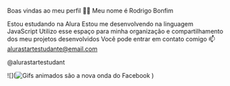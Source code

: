 Boas vindas ao meu perfil 💙💙
Meu nome é Rodrigo Bonfim

Estou estudando na Alura
Estou me desenvolvendo na linguagem JavaScript
Utilizo esse espaço para minha organização e compartilhamento dos meu projetos desenvolvidos
Você pode entrar em contato comigo 📫
alurastartestudante@email.com

@alurastartestudant

![](![Gifs animados são a nova onda do Facebook](https://github.com/Neguim3A/Neuuim3A/assets/172306373/e88ea303-b886-44c1-b031-9847ac34d45f)
)
